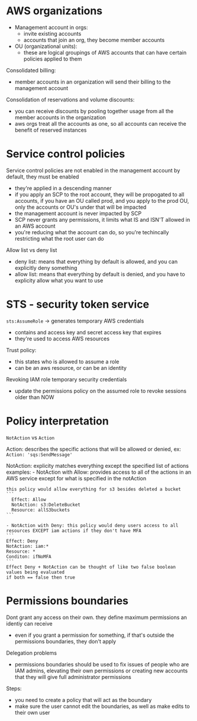 # AWS organizations
- Management account in orgs:
  - invite existing accounts
  - accounts that join an org, they become member accounts
- OU (organizational units):
  - these are logical groupings of AWS accounts that can have certain policies applied to them

Consolidated billing:
  - member accounts in an organization will send their billing to the management account

Consolidation of reservations and volume discounts:
  - you can receive discounts by pooling together usage from all the member accounts in the organization
  - aws orgs treat all the accounts as one, so all accounts can receive the benefit of reserved instances

# Service control policies
Service control policies are not enabled in the management account by default, they must be enabled 


- they're applied in a descending manner 
- if you apply an SCP to the root account, they will be propogated to all accounts, if you have an OU called prod, and you apply to the prod OU, only the accounts or OU's under that will be impacted
- the management account is never impacted by SCP
- SCP never grants any permissions, it limits what IS and ISN'T allowed in an AWS account
- you're reducing what the account can do, so you're techincally restricting what the root user can do

Allow list vs deny list
- deny list: means that everything by default is allowed, and you can explicitly deny something
- allow list: means that everything by default is denied, and you have to explicity allow what you want to use

# STS - security token service 
`sts:AssumeRole` -> generates temporary AWS credentials
  - contains and access key and secret access key that expires
  - they're used to access AWS resources

Trust policy:
- this states who is allowed to assume a role
- can be an aws resource, or can be an identity 

Revoking IAM role temporary security credentials
- update the permissions policy on the assumed role to revoke sessions older than NOW 

# Policy interpretation
`NotAction` vs `Action`

Action: describes the specific actions that will be allowed or denied, ex: `Action: 'sqs:SendMessage'`

NotAction: explicity matches everything except the specified list of actions
  examples:
    - NotAction with Allow: provides access to all of the actions in an AWS service except for what is specified in the notAction

    this policy would allow everything for s3 besides deleted a bucket
    ```
      Effect: Allow
      NotAction: s3:DeleteBucket
      Resource: allS3buckets
    ```

    - NotAction with Deny: this policy would deny users access to all resources EXCEPT iam actions if they don't have MFA 
    ```
    Effect: Deny
    NotAction: iam:*
    Resource: *
    Conditon: ifNoMFA
    ```
    Effect Deny + NotAction can be thought of like two false boolean values being evaluated 
    if both == false then true 

# Permissions boundaries

Dont grant any access on their own. they define maximum permissions an identiy can receive
- even if you grant a permission for something, if that's outside the permissions boundaries, they don't apply 

Delegation problems
- permissions boundaries should be used to fix issues of people who are IAM admins, elevating their own permissions or creating new accounts that they will give full administrator permissions

Steps:
- you need to create a policy that will act as the boundary
- make sure the user cannot edit the boundaries, as well as make edits to their own user